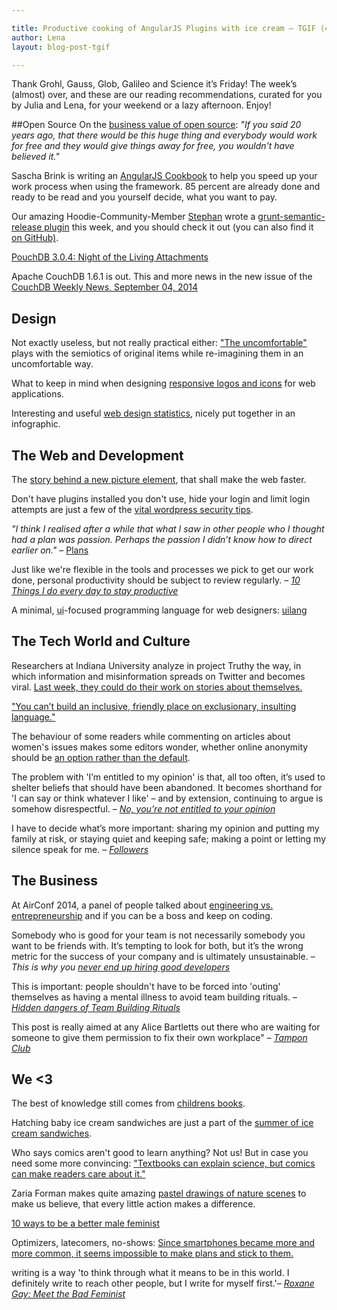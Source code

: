 ```yaml
---

title: Productive cooking of AngularJS Plugins with ice cream – TGIF (43)
author: Lena
layout: blog-post-tgif

---
```


Thank Grohl, Gauss, Glob, Galileo and Science it’s Friday! The week’s (almost) over, and these are our reading recommendations, curated for you by Julia and Lena, for your weekend or a lazy afternoon. Enjoy!

##Open Source
On the <a href="http://www.youtube.com/watch?v=TE-JbJ5Ues8">business value of open source</a>: <em>"If you said 20 years ago, that there would be this huge thing and everybody would work for free and they would give things away for free, you wouldn't have believed it."</em>

Sascha Brink is writing an <a href="https://leanpub.com/angularjs-cookbook">AngularJS Cookbook</a> to help you speed up your work process when using the framework. 85 percent are already done and ready to be read and you yourself decide, what you want to pay.

Our amazing Hoodie-Community-Member <a href="http://twitter.com/boennemann">Stephan</a> wrote a <a href="https://www.npmjs.org/package/grunt-semantic-release">grunt-semantic-release plugin</a> this week, and you should check it out (you can also find it <a href="https://github.com/boennemann/grunt-semantic-release">on GitHub)</a>.

<a href="http://pouchdb.com/2014/09/04/pouchdb-3.0.4.html">PouchDB 3.0.4: Night of the Living Attachments</a>

Apache CouchDB 1.6.1 is out. This and more news in the new issue of the <a href="http://blog.couchdb.org/2014/09/04/couchdb-weekly-news-september-04-2014/">CouchDB Weekly News, September 04, 2014</a>


## Design
Not exactly useless, but not really practical either: <a href="http://www.kkstudio.gr/#the-uncomfortable">"The uncomfortable"</a> plays with the semiotics of original items while re-imagining them in an uncomfortable way.

What to keep in mind when designing <a href="http://uxmag.com/articles/responsive-icons-and-logos-for-the-responsive-web">responsive logos and icons</a> for web applications.

Interesting and useful <a href="http://inspiredm.com/web-design-statistics-infographic/">web design statistics</a>, nicely put together in an infographic.


## The Web and Development
The <a href="http://arstechnica.com/information-technology/2014/09/how-a-new-html-element-will-make-the-web-faster/">story behind a new picture element</a>, that shall make the web faster.

Don't have plugins installed you don't use, hide your login and limit login attempts are just a few of the <a href="http://www.problogger.net/archives/2014/08/22/10-vital-wordpress-security-tips/">vital wordpress security tips</a>.

<em>"I think I realised after a while that what I saw in other people who I thought had a plan was passion. Perhaps the passion I didn’t know how to direct earlier on." – </em><a href="https://the-pastry-box-project.net/dan-donald/2014-september-2">Plans</a>

>
Just like we're flexible in the tools and processes we pick to get our work done, personal productivity should be subject to review regularly. –
<cite><a href="http://blog.travis-ci.com/2014-09-04-10-things-i-do-to-stay-productive/">10 Things I do every day to stay productive</a></cite>

A minimal, <abbr title="User Interface">ui</abbr>-focused programming language for web designers: <a href="http://uilang.com/">uilang</a>


## The Tech World and Culture
Researchers at Indiana University analyze in project Truthy the way, in which information and misinformation spreads on Twitter and becomes viral. <a href="http://www.cjr.org/behind_the_news/how_misinformation_goes_viral.php">Last week, they could do their work on stories about themselves.</a>

<a href="http://geekessays.wordpress.com/2014/09/02/you-cant-build-inclusion-on-exclusionary-language/">"You can’t build an inclusive, friendly place on exclusionary, insulting language."</a>

The behaviour of some readers while commenting on articles about women's issues makes some editors wonder, whether online anonymity should be <a href="http://www.theguardian.com/commentisfree/2014/aug/10/readers-editor-online-abuse-women-issues">an option rather than the default</a>.

>
The problem with 'I’m entitled to my opinion' is that, all too often, it’s used to shelter beliefs that should have been abandoned. It becomes shorthand for 'I can say or think whatever I like' – and by extension, continuing to argue is somehow disrespectful. –
<cite><a href="http://www.iflscience.com/brain/no-youre-not-entitled-your-opinion">No, you're not entitled to your opinion</a></cite>

>
I have to decide what’s more important: sharing my opinion and putting my family at risk, or staying quiet and keeping safe; making a point or letting my silence speak for me. –
<cite><a href="https://the-pastry-box-project.net/raquel-velez/2014-september-4">Followers</a></cite>


## The Business
At AirConf 2014, a panel of people talked about <a href="http://www.youtube.com/watch?v=S2rxUJ-hC44">engineering vs. entrepreneurship</a> and if you can be a boss and keep on coding.

>
Somebody who is good for your team is not necessarily somebody you want to be friends with. It’s tempting to look for both, but it’s the wrong metric for the success of your company and is ultimately unsustainable. –
<cite>This is why you <a href="http://qz.com/258066/this-is-why-you-dont-hire-good-developers/">never end up hiring good developers</a></cite>

>
This is important: people shouldn't have to be forced into 'outing' themselves as having a mental illness to avoid team building rituals. –
<cite><a href="http://semantici.st/hidden-dangers-of-team-building-rituals/">Hidden dangers of Team Building Rituals</a></cite>

>
This post is really aimed at any Alice Bartletts out there who are waiting for someone to give them permission to fix their own workplace" –
<cite><a href="http://alicebartlett.co.uk/blog/tampon-club">Tampon Club</a></cite>


## We <3
The best of knowledge still comes from <a href="http://www.brainpickings.org/2014/09/03/everything-i-need-to-know-i-learned-from-a-little-golden-book/">childrens books</a>.

Hatching baby ice cream sandwiches are just a part of the <a href="http://summeroficecreamsandwiches.com/">summer of ice cream sandwiches</a>.

Who says comics aren't good to learn anything? Not us! But in case you need some more convincing: <a href="http://boingboing.net/2014/09/04/the-ineffable-joy-transforming.html">"Textbooks can explain science, but comics can make readers care about it."</a>

Zaria Forman makes quite amazing <a href="http://www.booooooom.com/2014/09/04/artist-profile-zaria-forman-shares-insights-stunning-pastel-drawings/">pastel drawings of nature scenes</a> to make us believe, that every little action makes a difference.

<a href="http://www.huffingtonpost.com/aaminah-khan/10-ways-to-be-a-better-male-feminist_b_4227969.html">10 ways to be a better male feminist</a>

Optimizers, latecomers, no-shows: <a href="http://blog.alexcornell.com/why-its-impossible-to-make-plans-anymore">Since smartphones became more and more common, it seems impossible to make plans and stick to them.</a>

>
writing is a way 'to think through what it means to be in this world. I definitely write to reach other people, but I write for myself first.'–
<cite><a href="http://www.theguardian.com/world/2014/aug/02/roxane-gay-bad-feminist-sisterhood-fake-orgasm">Roxane Gay: Meet the Bad Feminist</a></cite>
